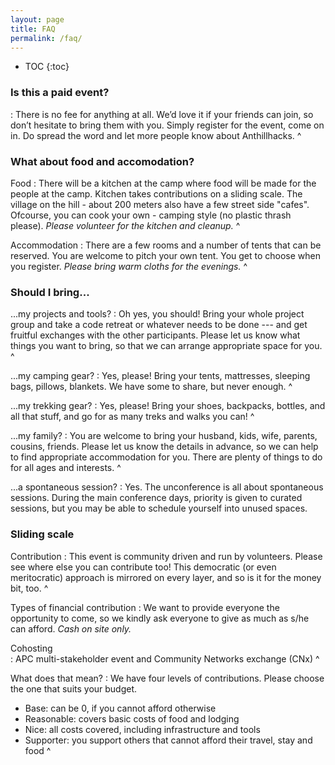 ```yaml
---
layout: page
title: FAQ
permalink: /faq/
---
```


* TOC
{:toc}

### Is this a paid event?

: There is no fee for anything at all. We’d love it if your friends can join, so don’t hesitate to bring them with you. Simply register for the event, come on in. Do spread the word and let more people know about Anthillhacks.
^

### What about food and accomodation?

Food
: There will be a kitchen at the camp where food will be made for the people at the camp. Kitchen takes contributions on a sliding scale. The village on the hill - about 200 meters also have a few street side "cafes". Ofcourse, you can cook your own - camping style (no plastic thrash please). *Please volunteer for the kitchen and cleanup.*
^

Accommodation
: There are a few rooms and a number of tents that can be reserved. You are welcome to pitch your own tent. You get to choose when you register. *Please bring warm cloths for the evenings.* 
^

### Should I bring...

...my projects and tools?
: Oh yes, you should!  Bring your whole project group and take a code retreat or
  whatever needs to be done --- and get fruitful exchanges with the other
  participants.  Please let us know what things you want to bring, so that we
  can arrange appropriate space for you.
^

...my camping gear?
: Yes, please!  Bring your tents, mattresses, sleeping bags, pillows, blankets.
  We have some to share, but never enough.
^

...my trekking gear?
: Yes, please!  Bring your shoes, backpacks, bottles, and all that stuff, and go
  for as many treks and walks you can!
^

...my family?
: You are welcome to bring your husband, kids, wife, parents, cousins, friends.
  Please let us know the details in advance, so we can help to find appropriate
  accommodation for you.  There are plenty of things to do for all ages and
  interests.
^

...a spontaneous session?
: Yes.  The unconference is all about spontaneous sessions.  During the main
  conference days, priority is given to curated sessions, but you may be able to
  schedule yourself into unused spaces.
  
### Sliding scale

Contribution
: This event is community driven and run by volunteers. Please see where else
  you can contribute too! This democratic (or even meritocratic) approach is mirrored
  on every layer, and so is it for the money bit, too.
  ^

Types of financial contribution
: We want to provide everyone the opportunity to come, so we kindly ask everyone to
  give as much as s/he can afford.
  *Cash on site only.*
  
Cohosting  
: APC multi-stakeholder event and Community Networks exchange (CNx) 
^

What does that mean?
: We have four levels of contributions. Please choose the one that suits your budget.

  * Base: can be 0, if you cannot afford otherwise
  * Reasonable: covers basic costs of food and lodging
  * Nice: all costs covered, including infrastructure and tools
  * Supporter: you support others that cannot afford their travel, stay and food
^
